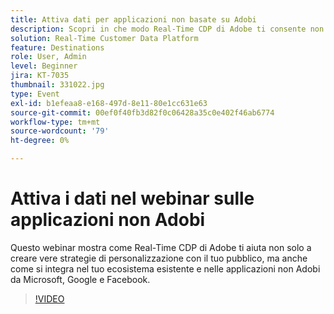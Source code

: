 ```yaml
---
title: Attiva dati per applicazioni non basate su Adobi
description: Scopri in che modo Real-Time CDP di Adobe ti consente non solo di creare vere strategie di personalizzazione con il tuo pubblico, ma anche come si integra nel tuo ecosistema esistente e nelle applicazioni non Adobi da Microsoft, Google e Facebook.
solution: Real-Time Customer Data Platform
feature: Destinations
role: User, Admin
level: Beginner
jira: KT-7035
thumbnail: 331022.jpg
type: Event
exl-id: b1efeaa8-e168-497d-8e11-80e1cc631e63
source-git-commit: 00ef0f40fb3d82f0c06428a35c0e402f46ab6774
workflow-type: tm+mt
source-wordcount: '79'
ht-degree: 0%

---
```


# Attiva i dati nel webinar sulle applicazioni non Adobi

Questo webinar mostra come Real-Time CDP di Adobe ti aiuta non solo a creare vere strategie di personalizzazione con il tuo pubblico, ma anche come si integra nel tuo ecosistema esistente e nelle applicazioni non Adobi da Microsoft, Google e Facebook.

>[!VIDEO](https://video.tv.adobe.com/v/331022/?learn=on)


